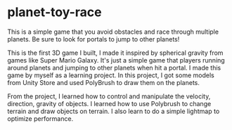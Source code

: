 # planet-toy-race

This is a simple game that you avoid obstacles and race through multiple planets. Be sure to look for portals to jump to other planets!

This is the first 3D game I built, I made it inspired by spherical gravity from games like Super Mario Galaxy. It's just a simple game that players running around planets and jumping 
to other planets when hit a portal. I made this game by myself as a learning project. In this project, I got some models from Unity Store and used PolyBrush to draw them on the planets.

From the project, I learned how to control and manipulate the velocity, direction, gravity of objects. I learned how to use Polybrush to change terrain and draw objects on terrain. I also learn to do a simple lightmap to optimize performance.

